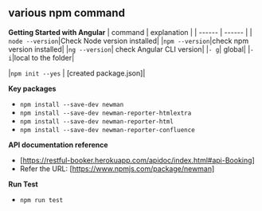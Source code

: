 ## various npm command 
**Getting Started with Angular**
| command | explanation |
| ------ | ------ |
| `node --version`|Check Node version installed|
|`npm --version`|check npm version installed|
|`ng --version`| check Angular CLI version|
|`- g`| global|
|`- i`|local to the folder|

|`npm init --yes` |  [created package.json]|

**Key packages**
- `npm install --save-dev newman`
- `npm install --save-dev newman-reporter-htmlextra`
- `npm install --save-dev newman-reporter-html`
- `npm install --save-dev newman-reporter-confluence`

**API documentation reference**
- [https://restful-booker.herokuapp.com/apidoc/index.html#api-Booking]
- Refer the URL: [https://www.npmjs.com/package/newman] 

**Run Test**
- `npm run test`

